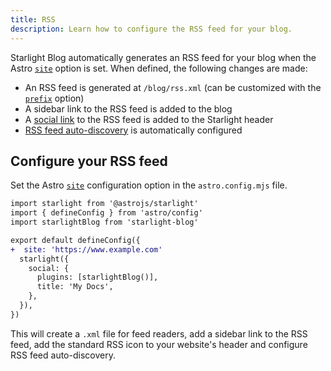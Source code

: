 ```yaml
---
title: RSS
description: Learn how to configure the RSS feed for your blog.
---
```


Starlight Blog automatically generates an RSS feed for your blog when the Astro [`site`](https://docs.astro.build/en/reference/configuration-reference/#site) option is set.
When defined, the following changes are made:

- An RSS feed is generated at `/blog/rss.xml` (can be customized with the [`prefix`](/configuration/#prefix) option)
- A sidebar link to the RSS feed is added to the blog
- A [social link](https://starlight.astro.build/reference/configuration/#social) to the RSS feed is added to the Starlight header
- [RSS feed auto-discovery](https://docs.astro.build/en/guides/rss/#enabling-rss-feed-auto-discovery) is automatically configured

## Configure your RSS feed

Set the Astro [`site`](https://docs.astro.build/en/reference/configuration-reference/#site) configuration option in the `astro.config.mjs` file.

```diff lang=js title="astro.config.mjs"
import starlight from '@astrojs/starlight'
import { defineConfig } from 'astro/config'
import starlightBlog from 'starlight-blog'

export default defineConfig({
+  site: 'https://www.example.com'
  starlight({
    social: {
      plugins: [starlightBlog()],
      title: 'My Docs',
    },
  }),
})
```

This will create a `.xml` file for feed readers, add a sidebar link to the RSS feed, add the standard RSS icon to your website's header and configure RSS feed auto-discovery.
